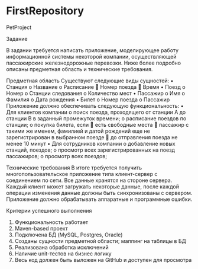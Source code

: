 # FirstRepository

PetProject

Задание

В задании требуется написать приложение, моделирующее работу информационной системы некоторой компании, осуществляющей пассажирские железнодорожные перевозки. Ниже более подробно описаны предметная область и технические требования.

Предметная область
Существуют следующие виды сущностей:
•	Станция
o	Название
o	Расписание
	Номер поезда
	Время
•	Поезд
o	Номер
o	Станции следования
o	Количество мест
•	Пассажир
o	Имя
o	Фамилия
o	Дата рождения
•	Билет
o	Номер поезда
o	Пассажир
Приложение должно обеспечивать следующую функциональность:
•	Для клиентов компании
o	поиск поезда, проходящего от станции A до станции B в заданный промежуток времени;
o	расписание поездов по станции;
o	покупка билета, если 
	есть свободные места
	пассажир с такими же именем, фамилией и датой рождений еще не зарегистрирован в выбранном поезде
	до отправления поезда не менее 10 минут
•	Для сотрудников компании
o	добавление новых станций, поездов;
o	просмотр всех зарегистрированных на поезд пассажиров;
o	просмотр всех поездов;

Технические требования
В итоге требуется получить многопользовательское приложение типа клиент-сервер с соединением по сети.
Все данные хранятся на стороне сервера. Каждый клиент может загружать некоторые данные, после каждой операции изменения данные должны быть синхронизованы с сервером.
Приложение должно обрабатывать аппаратные и программные ошибки. 

Критерии успешного выполнения
1.	Функциональность работает 
2.	Maven-based проект
3.	Подключена БД (MySQL, Postgres, Oracle)
4.	Созданы сущности предметной области; маппинг на таблицы в БД	
5.	Реализована обработка исключений
6. Наличие unit-тестов на бизнес логику
7. Весь код должен быть выложен на GitHub и доступен для просмотра


